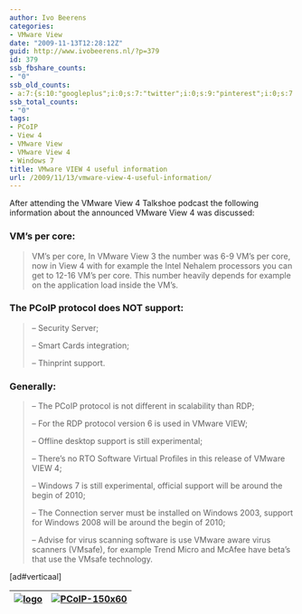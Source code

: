 ```yaml
---
author: Ivo Beerens
categories:
- VMware View
date: "2009-11-13T12:28:12Z"
guid: http://www.ivobeerens.nl/?p=379
id: 379
ssb_fbshare_counts:
- "0"
ssb_old_counts:
- a:7:{s:10:"googleplus";i:0;s:7:"twitter";i:0;s:9:"pinterest";i:0;s:7:"fbshare";i:0;s:8:"linkedin";i:0;s:6:"reddit";i:0;s:6:"tumblr";i:0;}
ssb_total_counts:
- "0"
tags:
- PCoIP
- View 4
- VMware View
- VMware View 4
- Windows 7
title: VMware VIEW 4 useful information
url: /2009/11/13/vmware-view-4-useful-information/
---
```


After attending the VMware View 4 Talkshoe podcast the following information about the announced VMware View 4 was discussed:

### VM’s per core:

> VM’s per core, In VMware View 3 the number was 6-9 VM’s per core, now in View 4 with for example the Intel Nehalem processors you can get to 12-16 VM’s per core. This number heavily depends for example on the application load inside the VM’s.

### The PCoIP protocol does NOT support:

> – Security Server;
> 
> – Smart Cards integration;
> 
> – Thinprint support.

### Generally: 

> – The PCoIP protocol is not different in scalability than RDP;
> 
> – For the RDP protocol version 6 is used in VMware VIEW;
> 
> – Offline desktop support is still experimental;
> 
> – There’s no RTO Software Virtual Profiles in this release of VMware VIEW 4;
> 
> – Windows 7 is still experimental, official support will be around the begin of 2010;
> 
> – The Connection server must be installed on Windows 2003, support for Windows 2008 will be around the begin of 2010;
> 
> – Advise for virus scanning software is use VMware aware virus scanners (VMsafe), for example Trend Micro and McAfee have beta’s that use the VMsafe technology.

\[ad#verticaal\]

| [![logo](http://localhost/wp-content/uploads/2009/11/logo_thumb.jpg "logo")](http://localhost/wp-content/uploads/2009/11/logo.jpg) | [![PCoIP-150x60](http://localhost/wp-content/uploads/2009/11/PCoIP150x60_thumb.gif "PCoIP-150x60")](http://localhost/wp-content/uploads/2009/11/PCoIP150x60.gif) |
|---|---|
